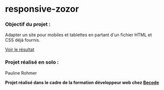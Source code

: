 # responsive-zozor

### Objectif du projet : 

Adapter un site pour mobiles et tablettes en partant d'un fichier HTML et CSS déjà fournis. 

[Voir le résultat](https://rohmerpauline.github.io/responsive-zozor/)

### Projet réalisé en solo : 

Pauline Rohmer

**Projet réalisé dans le cadre de la formation développeur web chez [Becode](https://becode.org)**